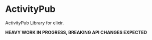 # ActivityPub

ActivityPub Library for elixir.

**HEAVY WORK IN PROGRESS, BREAKING API CHANGES EXPECTED**
